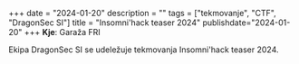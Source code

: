 +++
date = "2024-01-20"
description = ""
tags = ["tekmovanje", "CTF", "DragonSec SI"]
title = "Insomni'hack teaser 2024"
publishdate="2024-01-20"
+++
**Kje**: Garaža FRI

Ekipa DragonSec SI se udeležuje tekmovanja Insomni'hack teaser 2024.

<!--more-->